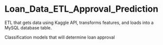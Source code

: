 # Loan_Data_ETL_Approval_Prediction

ETL that gets data using Kaggle API, transforms features, and loads into a MySQL database table. 

Classification models that will determine loan approval 
